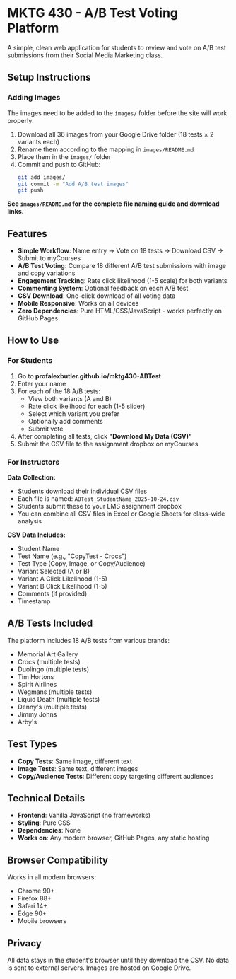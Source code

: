# MKTG 430 - A/B Test Voting Platform

A simple, clean web application for students to review and vote on A/B test submissions from their Social Media Marketing class.

## Setup Instructions

### Adding Images

The images need to be added to the `images/` folder before the site will work properly:

1. Download all 36 images from your Google Drive folder (18 tests × 2 variants each)
2. Rename them according to the mapping in `images/README.md`
3. Place them in the `images/` folder
4. Commit and push to GitHub:
   ```bash
   git add images/
   git commit -m "Add A/B test images"
   git push
   ```

**See `images/README.md` for the complete file naming guide and download links.**

## Features

- **Simple Workflow**: Name entry → Vote on 18 tests → Download CSV → Submit to myCourses
- **A/B Test Voting**: Compare 18 different A/B test submissions with image and copy variations
- **Engagement Tracking**: Rate click likelihood (1-5 scale) for both variants
- **Commenting System**: Optional feedback on each A/B test
- **CSV Download**: One-click download of all voting data
- **Mobile Responsive**: Works on all devices
- **Zero Dependencies**: Pure HTML/CSS/JavaScript - works perfectly on GitHub Pages

## How to Use

### For Students

1. Go to **profalexbutler.github.io/mktg430-ABTest**
2. Enter your name
3. For each of the 18 A/B tests:
   - View both variants (A and B)
   - Rate click likelihood for each (1-5 slider)
   - Select which variant you prefer
   - Optionally add comments
   - Submit vote
4. After completing all tests, click **"Download My Data (CSV)"**
5. Submit the CSV file to the assignment dropbox on myCourses

### For Instructors

**Data Collection:**
- Students download their individual CSV files
- Each file is named: `ABTest_StudentName_2025-10-24.csv`
- Students submit these to your LMS assignment dropbox
- You can combine all CSV files in Excel or Google Sheets for class-wide analysis

**CSV Data Includes:**
- Student Name
- Test Name (e.g., "CopyTest - Crocs")
- Test Type (Copy, Image, or Copy/Audience)
- Variant Selected (A or B)
- Variant A Click Likelihood (1-5)
- Variant B Click Likelihood (1-5)
- Comments (if provided)
- Timestamp

## A/B Tests Included

The platform includes 18 A/B tests from various brands:
- Memorial Art Gallery
- Crocs (multiple tests)
- Duolingo (multiple tests)
- Tim Hortons
- Spirit Airlines
- Wegmans (multiple tests)
- Liquid Death (multiple tests)
- Denny's (multiple tests)
- Jimmy Johns
- Arby's

## Test Types

- **Copy Tests**: Same image, different text
- **Image Tests**: Same text, different images
- **Copy/Audience Tests**: Different copy targeting different audiences

## Technical Details

- **Frontend**: Vanilla JavaScript (no frameworks)
- **Styling**: Pure CSS
- **Dependencies**: None
- **Works on**: Any modern browser, GitHub Pages, any static hosting

## Browser Compatibility

Works in all modern browsers:
- Chrome 90+
- Firefox 88+
- Safari 14+
- Edge 90+
- Mobile browsers

## Privacy

All data stays in the student's browser until they download the CSV. No data is sent to external servers. Images are hosted on Google Drive.
